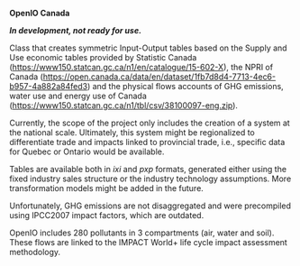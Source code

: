 **OpenIO Canada**

**_In development, not ready for use._**

Class that creates symmetric Input-Output tables based on the Supply and Use economic tables provided by Statistic
Canada (https://www150.statcan.gc.ca/n1/en/catalogue/15-602-X), the NPRI of Canada 
(https://open.canada.ca/data/en/dataset/1fb7d8d4-7713-4ec6-b957-4a882a84fed3)
and the physical flows accounts of GHG emissions, water use and energy use of Canada 
(https://www150.statcan.gc.ca/n1/tbl/csv/38100097-eng.zip).

Currently, the scope of the project only includes the creation of a system at the national scale. Ultimately, this 
system might be regionalized to differentiate trade and impacts linked to provincial trade, i.e., specific data for 
Quebec or Ontario would be available.

Tables are available both in _ixi_ and _pxp_ formats, generated either using the fixed industry sales structure or the industry technology 
assumptions. More transformation models might be added in the future.

Unfortunately, GHG emissions are not disaggregated and were precompiled using IPCC2007 impact factors, which are 
outdated. 

OpenIO includes 280 pollutants in 3 compartments (air, water and soil). These flows are linked to the IMPACT World+ 
life cycle impact assessment methodology.